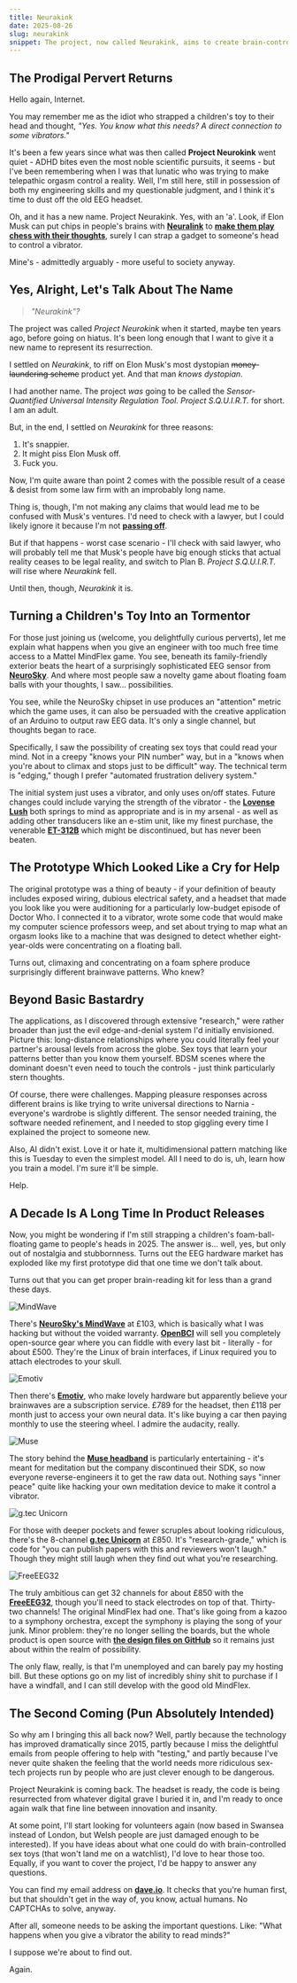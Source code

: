 ```yaml
---
title: Neurakink
date: 2025-08-26
slug: neurakink
snippet: The project, now called Neurakink, aims to create brain-controlled sex toys using EEG technology, initially inspired by a children's toy. The creator discusses the evolution of the project, the challenges of mapping pleasure responses, and the advancements in EEG hardware available today. The project is being revived with plans to explore innovative applications and seek volunteers for testing.
---
```


## The Prodigal Pervert Returns

Hello again, Internet.

You may remember me as the idiot who strapped a children's toy to their head and thought, _"Yes. You know what this needs? A direct connection to some vibrators."_

It's been a few years since what was then called **Project Neurokink** went quiet - ADHD bites even the most noble scientific pursuits, it seems - but I've been remembering when I was that lunatic who was trying to make telepathic orgasm control a reality. Well, I'm still here, still in possession of both my engineering skills and my questionable judgment, and I think it's time to dust off the old EEG headset.

Oh, and it has a new name. Project Neurakink. Yes, with an 'a'. Look, if Elon Musk can put chips in people's brains with [**Neuralink**](https://neuralink.com) to [**make them play chess with their thoughts**](https://www.bbc.co.uk/news/business-68622781), surely I can strap a gadget to someone's head to control a vibrator.

Mine's - admittedly arguably - more useful to society anyway.

## Yes, Alright, Let's Talk About The Name

> _"Neurakink"?_

The project was called _Project Neurokink_ when it started, maybe ten years ago, before going on hiatus. It's been long enough that I want to give it a new name to represent its resurrection.

I settled on _Neurakink_, to riff on Elon Musk's most dystopian ~~money-laundering scheme~~ product yet. And that man _knows dystopian_.

I had another name. The project _was_ going to be called the _Sensor-Quantified Universal Intensity Regulation Tool. Project S.Q.U.I.R.T._ for short. I am an adult.

But, in the end, I settled on _Neurakink_ for three reasons:

1. It's snappier.
2. It might piss Elon Musk off.
3. Fuck you.

Now, I'm quite aware than point 2 comes with the possible result of a cease & desist from some law firm with an improbably long name.

Thing is, though, I'm not making any claims that would lead me to be confused with Musk's ventures. I'd need to check with a lawyer, but I could likely ignore it because I'm not [**passing off**](https://en.wikipedia.org/wiki/Passing_off).

But if that happens - worst case scenario - I'll check with said lawyer, who will probably tell me that Musk's people have big enough sticks that actual reality ceases to be legal reality, and switch to Plan B. _Project S.Q.U.I.R.T._ will rise where _Neurakink_ fell.

Until then, though, _Neurakink_ it is.

## Turning a Children's Toy Into an Tormentor

For those just joining us (welcome, you delightfully curious perverts), let me explain what happens when you give an engineer with too much free time access to a Mattel MindFlex game. You see, beneath its family-friendly exterior beats the heart of a surprisingly sophisticated EEG sensor from [**NeuroSky**](https://neurosky.com/). And where most people saw a novelty game about floating foam balls with your thoughts, I saw... possibilities.

You see, while the NeuroSky chipset in use produces an "attention" metric which the game uses, it can also be persuaded with the creative application of an Arduino to output raw EEG data. It's only a single channel, but thoughts began to race.

Specifically, I saw the possibility of creating sex toys that could read your mind. Not in a creepy "knows your PIN number" way, but in a "knows when you're about to climax and stops just to be difficult" way. The technical term is "edging," though I prefer "automated frustration delivery system."

The initial system just uses a vibrator, and only uses on/off states. Future changes could include varying the strength of the vibrator - the [**Lovense Lush**](https://www.lovense.co.uk/bluetooth-remote-control-vibrator) both springs to mind as appropriate and is in my arsenal - as well as adding other transducers like an e-stim unit, like my finest purchase, the venerable [**ET-312B**](https://blog.erostek.com/getting-started/powerful-et312/) which might be discontinued, but has never been beaten.

## The Prototype Which Looked Like a Cry for Help

The original prototype was a thing of beauty - if your definition of beauty includes exposed wiring, dubious electrical safety, and a headset that made you look like you were auditioning for a particularly low-budget episode of Doctor Who. I connected it to a vibrator, wrote some code that would make my computer science professors weep, and set about trying to map what an orgasm looks like to a machine that was designed to detect whether eight-year-olds were concentrating on a floating ball.

Turns out, climaxing and concentrating on a foam sphere produce surprisingly different brainwave patterns. Who knew?

## Beyond Basic Bastardry

The applications, as I discovered through extensive "research," were rather broader than just the evil edge-and-denial system I'd initially envisioned. Picture this: long-distance relationships where you could literally feel your partner's arousal levels from across the globe. Sex toys that learn your patterns better than you know them yourself. BDSM scenes where the dominant doesn't even need to touch the controls - just think particularly stern thoughts.

Of course, there were challenges. Mapping pleasure responses across different brains is like trying to write universal directions to Narnia - everyone's wardrobe is slightly different. The sensor needed training, the software needed refinement, and I needed to stop giggling every time I explained the project to someone new.

Also, AI didn't exist. Love it or hate it, multidimensional pattern matching like this is Tuesday to even the simplest model. All I need to do is, uh, learn how you train a model. I'm sure it'll be simple.

Help.

## A Decade Is A Long Time In Product Releases

Now, you might be wondering if I'm still strapping a children's foam-ball-floating game to people's heads in 2025. The answer is... well, yes, but only out of nostalgia and stubbornness. Turns out the EEG hardware market has exploded like my first prototype did that one time we don't talk about.

Turns out that you can get proper brain-reading kit for less than a grand these days.

![MindWave](images/blog/2025-08-26_neurakink/neurosky.png)

There's [**NeuroSky's MindWave**](https://store.neurosky.com/pages/mindwave) at £103, which is basically what I was hacking but without the voided warranty. [**OpenBCI**](https://www.opensourceimaging.org/project/openbci/) will sell you completely open-source gear where you can fiddle with every last bit - literally - for about £500. They're the Linux of brain interfaces, if Linux required you to attach electrodes to your skull.

![Emotiv](images/blog/2025-08-26_neurakink/emotiv.png)

Then there's [**Emotiv**](https://www.emotiv.com/), who make lovely hardware but apparently believe your brainwaves are a subscription service. £789 for the headset, then £118 per month just to access your own neural data. It's like buying a car then paying monthly to use the steering wheel. I admire the audacity, really.

![Muse](images/blog/2025-08-26_neurakink/muse.png)

The story behind the [**Muse headband**](https://eu.choosemuse.com/) is particularly entertaining - it's meant for meditation but the company discontinued their SDK, so now everyone reverse-engineers it to get the raw data out. Nothing says "inner peace" quite like hacking your own meditation device to make it control a vibrator.

![g.tec Unicorn](images/blog/2025-08-26_neurakink/gtec.png)

For those with deeper pockets and fewer scruples about looking ridiculous, there's the 8-channel [**g.tec Unicorn**](https://uk.mathworks.com/products/connections/product_detail/unicorn-bi.html) at £850. It's "research-grade," which is code for "you can publish papers with this and reviewers won't laugh." Though they might still laugh when they find out what you're researching.

![FreeEEG32](images/blog/2025-08-26_neurakink/freeeeg.png)

The truly ambitious can get 32 channels for about £850 with the [**FreeEEG32**](https://www.crowdsupply.com/neuroidss/freeeeg32), though you'll need to stack electrodes on top of that. Thirty-two channels! The original MindFlex had one. That's like going from a kazoo to a symphony orchestra, except the symphony is playing the song of your junk. Minor problem: they're no longer selling the boards, but the whole product is open source with [**the design files on GitHub**](https://github.com/neuroidss/FreeEEG32-beta) so it remains just about within the realm of possibility.

The only flaw, really, is that I'm unemployed and can barely pay my hosting bill. But these options go on my list of incredibly shiny shit to purchase if I have a windfall, and I can still develop with the good old MindFlex.

## The Second Coming (Pun Absolutely Intended)

So why am I bringing this all back now? Well, partly because the technology has improved dramatically since 2015, partly because I miss the delightful emails from people offering to help with "testing," and partly because I've never quite shaken the feeling that the world needs more ridiculous sex-tech projects run by people who are just clever enough to be dangerous.

Project Neurakink is coming back. The headset is ready, the code is being resurrected from whatever digital grave I buried it in, and I'm ready to once again walk that fine line between innovation and insanity.

At some point, I'll start looking for volunteers again (now based in Swansea instead of London, but Welsh people are just damaged enough to be interested). If you have ideas about what one could do with brain-controlled sex toys (that won't land me on a watchlist), I'd love to hear those too. Equally, if you want to cover the project, I'd be happy to answer any questions.

You can find my email address on [**dave.io**](https://dave.io). It checks that you're human first, but that shouldn't get in the way of, you know, actual humans. No CAPTCHAs to solve, anyway.

After all, someone needs to be asking the important questions. Like: "What happens when you give a vibrator the ability to read minds?"

I suppose we're about to find out.

Again.
